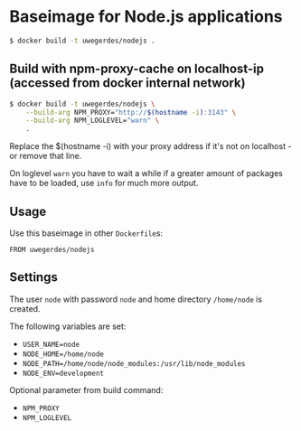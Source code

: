 # Baseimage for Node.js applications

```bash
$ docker build -t uwegerdes/nodejs .
```

## Build with npm-proxy-cache on localhost-ip (accessed from docker internal network)

```bash
$ docker build -t uwegerdes/nodejs \
	--build-arg NPM_PROXY="http://$(hostname -i):3143" \
	--build-arg NPM_LOGLEVEL="warn" \
	.
```

Replace the $(hostname -i) with your proxy address if it's not on localhost - or remove that line.

On loglevel `warn` you have to wait a while if a greater amount of packages have to be loaded, use `info` for much more output.

## Usage

Use this baseimage in other `Dockerfile`s:

```
FROM uwegerdes/nodejs
```

## Settings

The user `node` with password `node` and home directory `/home/node` is created.

The following variables are set:

* `USER_NAME=node`
* `NODE_HOME=/home/node`
* `NODE_PATH=/home/node/node_modules:/usr/lib/node_modules`
* `NODE_ENV=development`

Optional parameter from build command:

* `NPM_PROXY`
* `NPM_LOGLEVEL`
